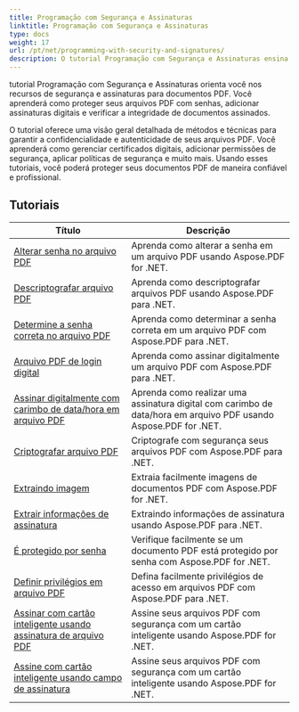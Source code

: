 ```yaml
---
title: Programação com Segurança e Assinaturas
linktitle: Programação com Segurança e Assinaturas
type: docs
weight: 17
url: /pt/net/programming-with-security-and-signatures/
description: O tutorial Programação com Segurança e Assinaturas ensina como proteger e assinar seus documentos PDF, garantindo confidencialidade e autenticidade.
---
```

tutorial Programação com Segurança e Assinaturas orienta você nos recursos de segurança e assinaturas para documentos PDF. Você aprenderá como proteger seus arquivos PDF com senhas, adicionar assinaturas digitais e verificar a integridade de documentos assinados.

O tutorial oferece uma visão geral detalhada de métodos e técnicas para garantir a confidencialidade e autenticidade de seus arquivos PDF. Você aprenderá como gerenciar certificados digitais, adicionar permissões de segurança, aplicar políticas de segurança e muito mais. Usando esses tutoriais, você poderá proteger seus documentos PDF de maneira confiável e profissional.

## Tutoriais
| Título | Descrição |
| --- | --- | 
| [Alterar senha no arquivo PDF](./change-password/) | Aprenda como alterar a senha em um arquivo PDF usando Aspose.PDF for .NET. |  
| [Descriptografar arquivo PDF](./decrypt/) | Aprenda como descriptografar arquivos PDF usando Aspose.PDF para .NET. |  
| [Determine a senha correta no arquivo PDF](./determine-correct-password/) | Aprenda como determinar a senha correta em um arquivo PDF com Aspose.PDF para .NET. |  
| [Arquivo PDF de login digital](./digitally-sign/) | Aprenda como assinar digitalmente um arquivo PDF com Aspose.PDF para .NET. |  
| [Assinar digitalmente com carimbo de data/hora em arquivo PDF](./digitally-sign-with-time-stamp/) | Aprenda como realizar uma assinatura digital com carimbo de data/hora em arquivo PDF usando Aspose.PDF for .NET. |  
| [Criptografar arquivo PDF](./encrypt/) | Criptografe com segurança seus arquivos PDF com Aspose.PDF para .NET. |  
| [Extraindo imagem](./extracting-image/) | Extraia facilmente imagens de documentos PDF com Aspose.PDF for .NET. |  
| [Extrair informações de assinatura](./extract-signature-info/) | Extraindo informações de assinatura usando Aspose.PDF para .NET. |  
| [É protegido por senha](./is-password-protected/) | Verifique facilmente se um documento PDF está protegido por senha com Aspose.PDF for .NET. |  
| [Definir privilégios em arquivo PDF](./set-privileges/) | Defina facilmente privilégios de acesso em arquivos PDF com Aspose.PDF para .NET. |  
| [Assinar com cartão inteligente usando assinatura de arquivo PDF](./sign-with-smart-card-using-pdf-file-signature/) | Assine seus arquivos PDF com segurança com um cartão inteligente usando Aspose.PDF for .NET. |  
| [Assine com cartão inteligente usando campo de assinatura](./sign-with-smart-card-using-signature-field/) | Assine seus arquivos PDF com segurança com um cartão inteligente usando Aspose.PDF for .NET. |  